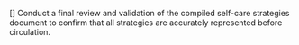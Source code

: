 [] Conduct a final review and validation of the compiled self-care strategies document to confirm that all strategies are accurately represented before circulation.